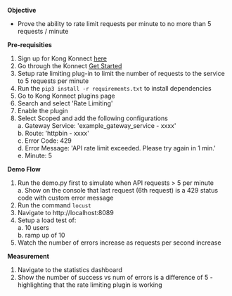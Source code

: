 __Objective__
- Prove the ability to rate limit requests per minute to no more than 5 requests / minute
  
__Pre-requisities__

1. Sign up for Kong Konnect [here](https://cloud.konghq.com/register)
2. Go through the Konnect [Get Started](https://docs.konghq.com/konnect/getting-started/)
3. Setup rate limiting plug-in to limit the number of requests to the service to 5 requests per minute
4. Run the ```pip3 install -r requirements.txt``` to install dependencies
5. Go to Kong Konnect plugins page
6. Search and select 'Rate Limiting'
7. Enable the plugin
8. Select Scoped and add the following configurations <br/>
  a. Gateway Service: 'example_gateway_service - xxxx' <br/>
  b. Route: 'httpbin - xxxx' <br/>
  c. Error Code: 429 <br/>
  d. Error Message: 'API rate limit exceeded. Please try again in 1 min.' <br/>
  e. Minute: 5 

__Demo Flow__
1. Run the demo.py first to simulate when API requests > 5 per minute <br/>
  a. Show on the console that last request (6th request) is a 429 status code with custom error message
2. Run the command `locust`
3. Navigate to http://localhost:8089
4. Setup a load test of: <br/>
  a. 10 users <br/>
  b. ramp up of 10
5. Watch the number of errors increase as requests per second increase

__Measurement__
1. Navigate to the statistics dashboard
2. Show the number of success vs num of errors is a difference of 5 - highlighting that the rate limiting plugin is working
